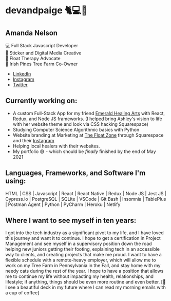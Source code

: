 # devandpaige 🐈💻🌱
## Amanda Nelson  
💻 Full Stack Javascript Developer  
🎨 Sticker and Digital Media Creative  
🌊 Float Therapy Advocate  
🌲 Irish Pines Tree Farm Co-Owner  
* [LinkedIn](https://www.linkedin.com/in/devandapaige/)
* [Instagram](https://www.instagram.com/devandapaige/)
* [Twitter](https://twitter.com/andapaige)

## Currently working on:
* A custom Full-Stack App for my friend [Emerald Healing Arts](https://emeraldhealingarts.net/) with React, Redux, and Node JS frameworks. (I helped bring Ashley's vision to life with her website theme and look via CSS hacking Squarespace)
* Studying Computer Science Algorithmic basics with Python
* Website branding at Marketing at [The Float Zone](https://myfloatzone.com) through Squarespace and their [Instagram](http://instagram.com/myfloatzone)
* Helping local healers with their websites.
* My portfolio 😅 - which should be *finally* finished by the end of May 2021

## Languages, Frameworks, and Software I'm using:
HTML | CSS | Javascript | React | React Native | Redux | Node JS | Jest JS | Cypress.io | PostgreSQL | SQLite | VSCode | Git Bash | Insomnia | TablePlus | Postman Agent | Python | PyCharm | Heroku | Netlify

## Where I want to see myself in ten years:
I got into the tech industry as a significant pivot to my life, and I have loved this journey and want it to continue. I hope to get a certification in Project Management and see myself in a supervisory position down the road helping new juniors getting their footing, explaining tech in an accessible way to clients, and creating projects that make me proud. I want to have a flexible schedule with a remote-heavy employer, which will allow me to work on my Tree Farm in Pennsylvania in the Fall, and stay home with my needy cats during the rest of the year. I hope to have a position that allows me to continue my life without impacting my health, relationships, and lifestyle; if anything, things should be even more routine and even better. [🔮 I see a beautiful deck in my future where I can read my morning emails with a cup of coffee]
